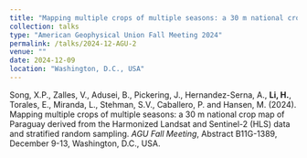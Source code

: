 ```yaml
---
title: "Mapping multiple crops of multiple seasons: a 30 m national crop map of Paraguay derived from the Harmonized Landsat and Sentinel-2 (HLS) data and stratified random sampling"
collection: talks
type: "American Geophysical Union Fall Meeting 2024"
permalink: /talks/2024-12-AGU-2
venue: ""
date: 2024-12-09
location: "Washington, D.C., USA"
---
```


Song, X.P., Zalles, V., Adusei, B., Pickering, J., Hernandez-Serna, A., <b>Li, H.</b>, Torales, E., Miranda, L., Stehman, S.V., Caballero, P. and Hansen, M. (2024). Mapping multiple crops of multiple seasons: a 30 m national crop map of Paraguay derived from the Harmonized Landsat and Sentinel-2 (HLS) data and stratified random sampling. <i>AGU Fall Meeting</i>, Abstract B11G-1389, December 9-13, Washington, D.C., USA.

